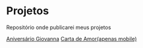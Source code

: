 # Projetos
Repositório onde publicarei meus projetos

<a href="https://ksrogue.github.io/Projetos/gks/" target="_blank">Aniversário Giovanna</a>
<a href="https://ksrogue.github.io/Projetos/david&giovanna/" target="_blank">Carta de Amor(apenas mobile)</a>
